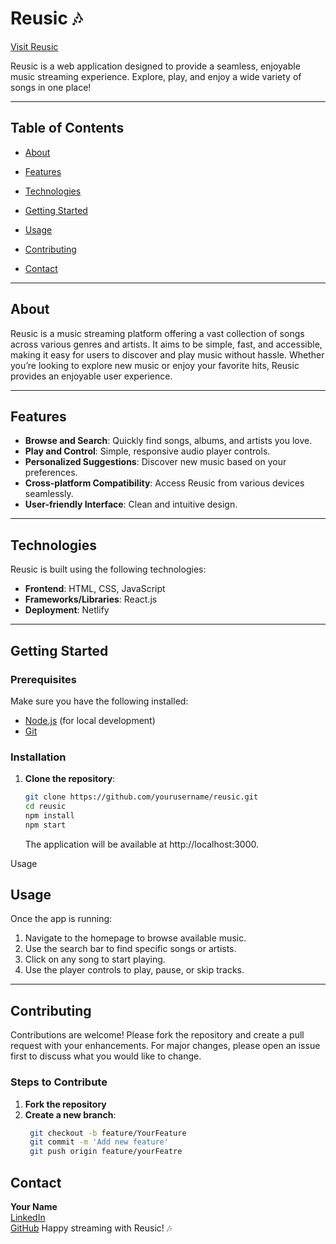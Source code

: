 # Reusic 🎶

[Visit Reusic](https://reusic.netlify.app/home)

Reusic is a web application designed to provide a seamless, enjoyable music streaming experience. Explore, play, and enjoy a wide variety of songs in one place!

---

## Table of Contents

- [About](#about)
- [Features](#features)
- [Technologies](#technologies)
- [Getting Started](#getting-started)
- [Usage](#usage)
- [Contributing](#contributing)

- [Contact](#contact)

---

## About

Reusic is a music streaming platform offering a vast collection of songs across various genres and artists. It aims to be simple, fast, and accessible, making it easy for users to discover and play music without hassle. Whether you’re looking to explore new music or enjoy your favorite hits, Reusic provides an enjoyable user experience.

---

## Features

- **Browse and Search**: Quickly find songs, albums, and artists you love.
- **Play and Control**: Simple, responsive audio player controls.
- **Personalized Suggestions**: Discover new music based on your preferences.
- **Cross-platform Compatibility**: Access Reusic from various devices seamlessly.
- **User-friendly Interface**: Clean and intuitive design.

---

## Technologies

Reusic is built using the following technologies:

- **Frontend**: HTML, CSS, JavaScript
- **Frameworks/Libraries**: React.js
- **Deployment**: Netlify

---

## Getting Started

### Prerequisites

Make sure you have the following installed:

- [Node.js](https://nodejs.org/) (for local development)
- [Git](https://git-scm.com/)

### Installation

1. **Clone the repository**:
   ```bash
   git clone https://github.com/yourusername/reusic.git
   cd reusic 
   npm install
   npm start
   ```
   The application will be available at http://localhost:3000.

Usage
## Usage

Once the app is running:

1. Navigate to the homepage to browse available music.
2. Use the search bar to find specific songs or artists.
3. Click on any song to start playing.
4. Use the player controls to play, pause, or skip tracks.

---

## Contributing

Contributions are welcome! Please fork the repository and create a pull request with your enhancements. For major changes, please open an issue first to discuss what you would like to change.

### Steps to Contribute

1. **Fork the repository**
2. **Create a new branch**: 
   ```bash
    git checkout -b feature/YourFeature
    git commit -m 'Add new feature'
    git push origin feature/yourFeatre
    ```
## Contact

**Your Name**  
[LinkedIn](https://www.linkedin.com/in/imranpashai)  
[GitHub](https://github.com/imran9663)
Happy streaming with Reusic! 🎶